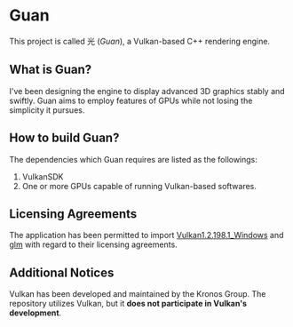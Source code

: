 # Guan

This project is called 光 (_Guan_), a Vulkan-based C++ rendering engine.

## What is Guan?

I've been designing the engine to display advanced 3D graphics stably and swiftly.
Guan aims to employ features of GPUs while not losing the simplicity it pursues.

## How to build Guan?

The dependencies which Guan requires are listed as the followings:

1. VulkanSDK
2. One or more GPUs capable of running Vulkan-based softwares.

## Licensing Agreements

The application has been permitted to import
[Vulkan1.2.198.1_Windows](https://vulkan.lunarg.com/software/license/vulkan-1.2.198.1-windows-license-summary.txt)
and
[glm](https://glm.g-truc.net/copying.txt)
with regard to their licensing agreements.

## Additional Notices

Vulkan has been developed and maintained by the Kronos Group. The repository
utilizes Vulkan, but it **does not participate in Vulkan's development**.
